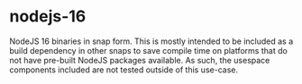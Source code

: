 # nodejs-16

NodeJS 16 binaries in snap form. This is mostly intended to be included as a build dependency in other snaps to save compile time on platforms that do not have pre-built NodeJS packages available. As such, the usespace components included are not tested outside of this use-case.
